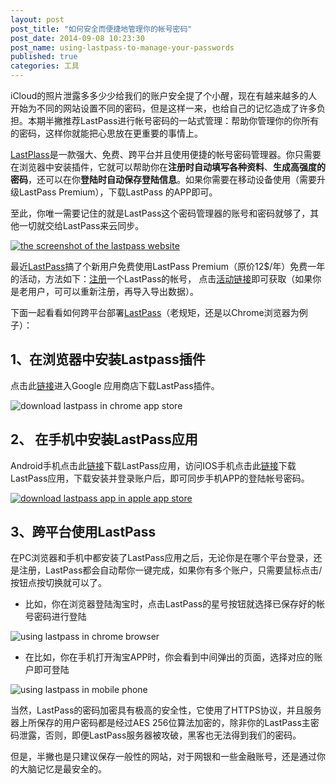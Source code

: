 ```yaml
---
layout: post
post_title: "如何安全而便捷地管理你的帐号密码"
post_date: 2014-09-08 10:23:30
post_name: using-lastpass-to-manage-your-passwords
published: true
categories: 工具
---
```




iCloud的照片泄露多多少少给我们的账户安全提了个小醒，现在有越来越多的人开始为不同的网站设置不同的密码，但是这样一来，也给自己的记忆造成了许多负担。本期半撇推荐LastPass进行帐号密码的一站式管理：帮助你管理你的你所有的密码，这样你就能把心思放在更重要的事情上。

[LastPlass](https://lastpass.com/)是一款强大、免费、跨平台并且使用便捷的帐号密码管理器。你只需要在浏览器中安装插件，它就可以帮助你在**注册时自动填写各种资料**、**生成高强度的密码**，还可以在你**登陆时自动保存登陆信息**。如果你需要在移动设备使用（需要升级LastPass Premium），下载LastPass 的APP即可。

至此，你唯一需要记住的就是LastPass这个密码管理器的账号和密码就够了，其他一切就交给LastPass来云同步。

[![the screenshot of the lastpass website](http://7arnhx.com1.z0.glb.clouddn.com/wp-content/uploads/2014/09/the-screenshot-of-the-lastpass-website-600x304.jpg)](http://7arnhx.com1.z0.glb.clouddn.com/wp-content/uploads/2014/09/the-screenshot-of-the-lastpass-website.jpg)

最近[LastPass](https://lastpass.com/)搞了个新用户免费使用LastPass Premium（原价12$/年）免费一年的活动，方法如下：[注册](https://lastpass.com/create_account.php?fromloginpage=1)一个LastPass的帐号， 点击[活动链接](https://lastpass.com/promo.php?n=AppSumo&amp;h=5395864c42a0ae0fe571f914852e9dd2bc5b5b218e9d15bee277029d8d0a81c5)即可获取（如果你是老用户，可可以重新注册，再导入导出数据）。

下面一起看看如何跨平台部署[LastPass](https://lastpass.com/)（老规矩，还是以Chrome浏览器为例子）：

## 1、在浏览器中安装Lastpass插件

点击此[链接](https://chrome.google.com/webstore/detail/lastpass-free-password-ma/hdokiejnpimakedhajhdlcegeplioahd?utm_source=chrome-ntp-icon)进入Google 应用商店下载LastPass插件。

![download lastpass in chrome app store](http://7arnhx.com1.z0.glb.clouddn.com/wp-content/uploads/2014/09/download-lastpass-in-chrome-app-store-600x278.jpg)

## 2、 在手机中安装LastPass应用

Android手机点击此[链接](https://play.google.com/store/apps/details?id=com.lastpass.lpandroid&amp;hl=en)下载LastPass应用，访问IOS手机点击此[链接](https://itunes.apple.com/app/id324613447)下载LastPass应用，下载安装并登录账户后，即可同步手机APP的登陆帐号密码。

[![download lastpass app in apple app store](http://7arnhx.com1.z0.glb.clouddn.com/wp-content/uploads/2014/09/download-lastpass-app-in-apple-app-store-600x257.jpg)](http://7arnhx.com1.z0.glb.clouddn.com/wp-content/uploads/2014/09/download-lastpass-app-in-apple-app-store.jpg)

## 3、跨平台使用LastPass

在PC浏览器和手机中都安装了LastPass应用之后，无论你是在哪个平台登录，还是注册，LastPass都会自动帮你一键完成，如果你有多个账户，只需要鼠标点击/按钮点按切换就可以了。

*   比如，你在浏览器登陆淘宝时，点击LastPass的星号按钮就选择已保存好的帐号密码进行登陆

![using lastpass in chrome browser](http://7arnhx.com1.z0.glb.clouddn.com/wp-content/uploads/2014/09/using-lastpass-in-chrome-browser-600x287.jpg)

*   在比如，你在手机打开淘宝APP时，你会看到中间弹出的页面，选择对应的账户即可登陆

![using lastpass in mobile phone](http://7arnhx.com1.z0.glb.clouddn.com/wp-content/uploads/2014/09/using-lastpass-in-mobile-phone-360x600.jpg)

当然，LastPass的密码加密具有极高的安全性，它使用了HTTPS协议，并且服务器上所保存的用户密码都是经过AES 256位算法加密的，除非你的LastPass主密码泄露，否则，即便LastPass服务器被攻破，黑客也无法得到我们的密码。

但是，半撇也是只建议保存一般性的网站，对于网银和一些金融账号，还是通过你的大脑记忆是最安全的。

